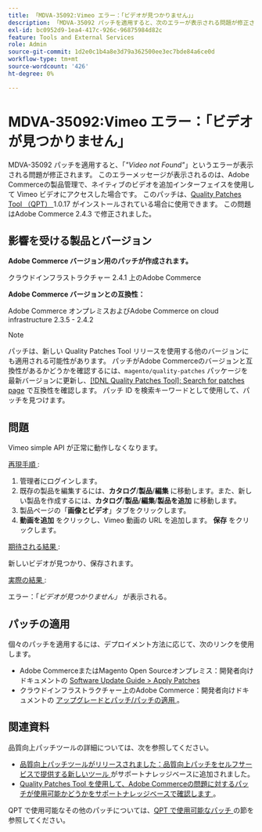 ```yaml
---
title: 「MDVA-35092:Vimeo エラー：「ビデオが見つかりません」」
description: 「MDVA-35092 パッチを適用すると、次のエラーが表示される問題が修正されます。*"Video not Found"* このエラーメッセージが表示されるのは、Adobe Commerceの製品管理で、ネイティブのビデオを追加インターフェイスを使用して Vimeo ビデオにアクセスした場合です。 このパッチは、[Quality Patches Tool （QPT） ] （/help/announcements/adobe-commerce-announcements/magento-quality-patches-released-new-tool-to-self-serve-quality-patches.md） 1.0.17 がインストールされている場合に利用できます。 この問題はAdobe Commerce 2.4.3 で修正されました。'
exl-id: bc0952d9-1ea4-417c-926c-96875984d82c
feature: Tools and External Services
role: Admin
source-git-commit: 1d2e0c1b4a8e3d79a362500ee3ec7bde84a6ce0d
workflow-type: tm+mt
source-wordcount: '426'
ht-degree: 0%

---
```


# MDVA-35092:Vimeo エラー：「ビデオが見つかりません」

MDVA-35092 パッチを適用すると、「*&quot;Video not Found&quot;*」というエラーが表示される問題が修正されます。 このエラーメッセージが表示されるのは、Adobe Commerceの製品管理で、ネイティブのビデオを追加インターフェイスを使用して Vimeo ビデオにアクセスした場合です。 このパッチは、[Quality Patches Tool （QPT） ](/help/announcements/adobe-commerce-announcements/magento-quality-patches-released-new-tool-to-self-serve-quality-patches.md)1.0.17 がインストールされている場合に使用できます。 この問題はAdobe Commerce 2.4.3 で修正されました。

## 影響を受ける製品とバージョン

**Adobe Commerce バージョン用のパッチが作成されます。**

クラウドインフラストラクチャー 2.4.1 上のAdobe Commerce

**Adobe Commerce バージョンとの互換性：**

Adobe Commerce オンプレミスおよびAdobe Commerce on cloud infrastructure 2.3.5 - 2.4.2

>[!NOTE]
>
>パッチは、新しい Quality Patches Tool リリースを使用する他のバージョンにも適用される可能性があります。 パッチがAdobe Commerceのバージョンと互換性があるかどうかを確認するには、`magento/quality-patches` パッケージを最新バージョンに更新し、[[!DNL Quality Patches Tool]: Search for patches page](https://devdocs.magento.com/quality-patches/tool.html#patch-grid) で互換性を確認します。 パッチ ID を検索キーワードとして使用して、パッチを見つけます。

## 問題

Vimeo simple API が正常に動作しなくなります。

<u> 再現手順 </u>:

1. 管理者にログインします。
1. 既存の製品を編集するには、**カタログ**/**製品**/**編集** に移動します。また、新しい製品を作成するには、**カタログ**/**製品**/**編集**/**製品を追加** に移動します。
1. 製品ページの「**画像とビデオ**」タブをクリックします。
1. **動画を追加** をクリックし、Vimeo 動画の URL を追加します。 **保存** をクリックします。

<u> 期待される結果 </u>:

新しいビデオが見つかり、保存されます。

<u> 実際の結果 </u>:

エラー：「*ビデオが見つかりません」* が表示される。

## パッチの適用

個々のパッチを適用するには、デプロイメント方法に応じて、次のリンクを使用します。

* Adobe CommerceまたはMagento Open Sourceオンプレミス：開発者向けドキュメントの [Software Update Guide > Apply Patches](https://devdocs.magento.com/guides/v2.4/comp-mgr/patching/mqp.html)
* クラウドインフラストラクチャー上のAdobe Commerce：開発者向けドキュメントの [ アップグレードとパッチ/パッチの適用 ](https://devdocs.magento.com/cloud/project/project-patch.html)。

## 関連資料

品質向上パッチツールの詳細については、次を参照してください。

* [ 品質向上パッチツールがリリースされました：品質向上パッチをセルフサービスで提供する新しいツール ](/help/announcements/adobe-commerce-announcements/magento-quality-patches-released-new-tool-to-self-serve-quality-patches.md) がサポートナレッジベースに追加されました。
* [Quality Patches Tool を使用して、Adobe Commerceの問題に対するパッチが使用可能かどうかをサポートナレッジベースで確認します ](/help/support-tools/patches-available-in-qpt-tool/check-patch-for-magento-issue-with-magento-quality-patches.md)。

QPT で使用可能なその他のパッチについては、[QPT で使用可能なパッチ ](https://support.magento.com/hc/en-us/sections/360010506631-Patches-available-in-QPT-tool-) の節を参照してください。
